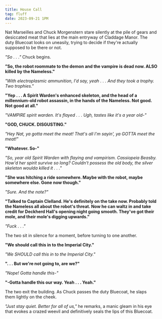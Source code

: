 ```yaml
---
title: House Call
tag: fluff
date: 2023-09-21 1PM
---
```


Nat Marseilles and Chuck Morgenstern stare silently at the pile of gears and desiccated meat that lies at the main entryway of Claddage Manor. The duty Bluecoat looks on uneasily, trying to decide if they're actually supposed to be there or not.

*"So . . ."* Chuck begins.

**”So, the robot roommate to the demon and the vampire is dead now. ALSO killed by the Nameless."**

*"With electroplasmic ammunition, I'd say, yeah . . . And they took a trophy. Two trophies."*

**"Yep . . . A Spirit Warden's enhanced skeleton, and the head of a millennium-old robot assassin, in the hands of the Nameless. Not good. Not good at all."**

*"VAMPIRE spirit warden. It's flayed . . . Ugh, tastes like it's a year old-"*

**"GOD, CHUCK. DISGUSTING."**

*"Hey Nat, ya gotta meet the meat! That's all I'm sayin', ya GOTTA meet the meat!"*

**"Whatever. So-"**

*"So, year old Spirit Warden with flaying and vampirism. Cassiopeia Beasby. How'd her spirit survive so long? Couldn't possess the old body, the silver skeleton woulda killed it . . ."*

**"She was hitching a ride somewhere. Maybe with the robot, maybe somewhere else. Gone now though."**

*"Sure. And the note?"*

**"Talked to Captain Clelland. He's definitely on the take now. Probably told the Nameless all about the robot's threat. Now he can waltz in and take credit for Deckherd Hall's opening night going smooth. They've got their mole, and their mole's digging upwards."**

*"Fuck . . ."*

The two sit in silence for a moment, before turning to one another.

**"We should call this in to the Imperial City."**

*"We SHOULD call this in to the Imperial City."*

**". . . But we're not going to, are we?"**

*"Nope! Gotta handle this-"*

**"-Gotta handle this our way. Yeah . . . Yeah."**

The two exit the building. As Chuck passes the duty Bluecoat, he slaps them lightly on the cheek.

*"Just stay quiet. Better for all of us,"* he remarks, a manic gleam in his eye that evokes a crazed weevil and definitively seals the lips of this Bluecoat.